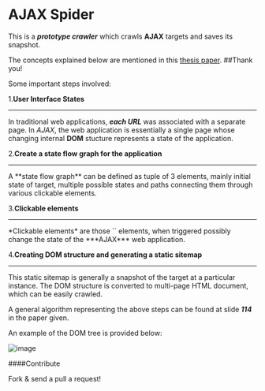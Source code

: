 AJAX Spider 
===

This is a ***prototype crawler*** which crawls **AJAX** targets and saves its snapshot.

The concepts explained below are mentioned in this [thesis paper](http://www.slideshare.net/Sampetruda/analysis-and-testing-of-ajaxbased-singlepage-web-applications). ##Thank you!

Some important steps involved:

1.**User Interface States**
<hr>

In traditional web applications, ***each URL*** was associated with a separate page. In *AJAX*, the web application is essentially a single page whose changing internal **DOM** stucture represents a state of the application.

 2.**Create a state flow graph for the application**
<hr>
A **state flow graph** can be defined as tuple of 3 elements, mainly initial state of target, multiple possible states and paths connecting them through various clickable elements.

 3.**Clickable elements**
<hr>
*Clickable elements* are those `<a>` elements, when triggered possibly change the state of the ***AJAX*** web application.

 4.**Creating DOM structure and generating a static sitemap**
<hr>
This static sitemap is generally a snapshot of the target at a particular instance. The DOM structure is converted to multi-page HTML document, which can be easily crawled.

A general algorithm representing the above steps can be found at slide ***114*** in the paper given.

An example of the DOM tree is provided below:

![image]


####Contribute

Fork & send a pull a request!


[image]: http://static.flickr.com/75/154105033_f20d6d511f_m.jpg